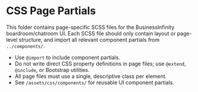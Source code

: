 # CSS Page Partials

This folder contains page-specific SCSS files for the BusinessInfinity boardroom/chatroom UI. Each SCSS file should only contain layout or page-level structure, and import all relevant component partials from `../components/`.

- Use `@import` to include component partials.
- Do not write direct CSS property definitions in page files; use `@extend`, `@include`, or Bootstrap utilities.
- All page files must use a single, descriptive class per element.
- See `/assets/css/components/` for reusable UI component partials.
